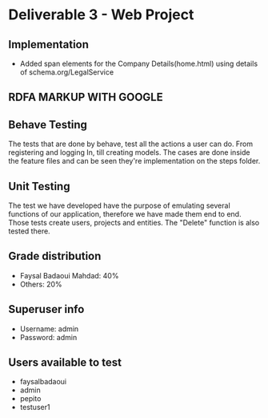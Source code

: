 # Deliverable 3 - Web Project
## Implementation
- Added span elements for the Company Details(home.html) using details of schema.org/LegalService

## RDFA MARKUP WITH GOOGLE

## Behave Testing
The tests that are done by behave, test all the actions a user can do. From registering and logging In, till creating models.
The cases are done inside the feature files and can be seen they're implementation on the steps folder.
## Unit Testing
The test we have developed have the purpose of emulating several functions of our application, therefore we have made them end to end.
Those tests create users, projects and entities.
The "Delete" function is also tested there.
## Grade distribution
- Faysal Badaoui Mahdad: 40%
- Others: 20%
## Superuser info
- Username: admin
- Password: admin
## Users available to test
- faysalbadaoui
- admin
- pepito
- testuser1
